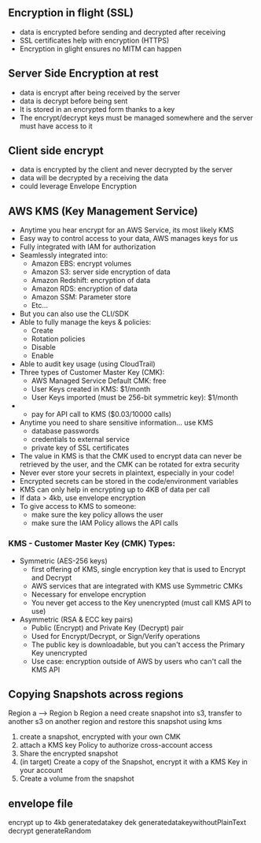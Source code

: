 ## Encryption in flight (SSL)
- data is encrypted before sending and decrypted after receiving
- SSL certificates help with encryption (HTTPS)
- Encryption in glight ensures no MITM can happen

## Server Side Encryption at rest
- data is encrypt after being received by the server
- data is decrypt before being sent
- It is stored in an encrypted form thanks to a key
- The encrypt/decrypt keys must be managed somewhere and the server must have access to it

## Client side encrypt
- data is encrypted by the client and never decrypted by the server
- data will be decrypted by a receiving the data
- could leverage Envelope Encryption

## AWS KMS (Key Management Service)
- Anytime you hear encrypt for an AWS Service, its most likely KMS
- Easy way to control access to your data, AWS manages keys for us
- Fully integrated with IAM for authorization
- Seamlessly integrated into:
    - Amazon EBS: encrypt volumes
    - Amazon S3: server side encryption of data
    - Amazon Redshift: encryption of data
    - Amazon RDS: encryption of data
    - Amazon SSM: Parameter store
    - Etc...
- But you can also use the CLI/SDK
- Able to fully manage the keys & policies:
    - Create
    - Rotation policies
    - Disable
    - Enable
- Able to audit key usage (using CloudTrail)
- Three types of Customer Master Key (CMK):
    - AWS Managed Service Default CMK: free    
    - User Keys created in KMS: $1/month
    - User Keys imported (must be 256-bit symmetric key): $1/month
- + pay for API call to KMS ($0.03/10000 calls)
- Anytime you need to share sensitive information... use KMS
    - database passwords
    - credentials to external service
    - private key of SSL certificates
- The value in KMS is that the CMK used to encrypt data can never be retrieved by the user, and the CMK can be rotated for extra security
- Never ever store your secrets in plaintext, especially in your code!
- Encrypted secrets can be stored in the code/environment variables
- KMS can only help in encrypting up to 4KB of data per call
- If data > 4kb, use envelope encryption
- To give access to KMS to someone:
    - make sure the key policy allows the user
    - make sure the IAM Policy allows the API calls

### KMS - Customer Master Key (CMK) Types:
- Symmetric (AES-256 keys)
    - first offering of KMS, single encryption key that is used to Encrypt and Decrypt
    - AWS services that are integrated with KMS use Symmetric CMKs
    - Necessary for envelope encryption
    - You never get access to the Key unencrypted (must call KMS API to use)
- Asymmetric (RSA & ECC key pairs)
    - Public (Encrypt) and Private Key (Decrypt) pair
    - Used for Encrypt/Decrypt, or Sign/Verify operations
    - The public key is downloadable, but you can't access the Primary Key unencrypted
    - Use case: encryption outside of AWS by users who can't call the KMS API

## Copying Snapshots across regions

Region a --> Region b
Region a need create snapshot into s3, transfer to another s3 on another region and restore this snapshot using kms

1. create a snapshot, encrypted with your own CMK
2. attach a KMS key Policy to authorize cross-account access
3. Share the encrypted snapshot
4. (in target) Create a copy of the Snapshot, encrypt it with a KMS Key in your account
5. Create a volume from the snapshot

## envelope file
encrypt up to 4kb
generatedatakey dek
generatedatakeywithoutPlainText
decrypt
generateRandom
